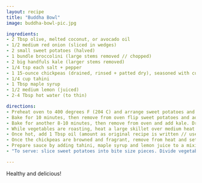 ```yaml
---
layout: recipe
title: "Buddha Bowl"
image: buddha-bowl-pic.jpg

ingredients:
- 2 Tbsp olive, melted coconut, or avocado oil
- 1/2 medium red onion (sliced in wedges)
- 2 small sweet potatoes (halved)
- 1 bundle broccolini (large stems removed // chopped)
- 2 big handfuls kale (larger stems removed)
- 1/4 tsp each salt + pepper
- 1 15-ounce chickpeas (drained, rinsed + patted dry), seasoned with cumin, chili powder, garlic powder, salt and pepper
- 1/4 cup tahini
- 1 Tbsp maple syrup
- 1/2 medium lemon (juiced)
- 2-4 Tbsp hot water (to thin)

directions:
- Preheat oven to 400 degrees F (204 C) and arrange sweet potatoes and onions on a bare baking sheet. Drizzle both with a bit of oil, making sure the flesh of the sweet potatoes are well coated and placed skin side down on the sheet.
- Bake for 10 minutes, then remove from oven flip sweet potatoes and add broccolini. Drizzle broccolini with a bit of oil and season with a pinch each salt and pepper.
- Bake for another 8-10 minutes, then remove from oven and add kale. Drizzle kale with a touch more oil and season with a pinch each salt and pepper. Bake for another 4-5 minutes then set aside.
- While vegetables are roasting, heat a large skillet over medium heat and add chickpeas to a mixing bowl and toss with seasonings.
- Once hot, add 1 Tbsp oil (amount as original recipe is written // use half of total amount if altering batch size) and chickpeas and sauté, stirring frequently. If they’re browning too quickly, turn down heat. If there isn’t much browning going on, increase heat. I found 10 minutes total at slightly over medium heat was perfect.
- Once the chickpeas are browned and fragrant, remove from heat and set aside.
- Prepare sauce by adding tahini, maple syrup and lemon juice to a mixing bowl and whisking to combine. Add hot water until a pourable sauce is formed. Set aside.
- "To serve: slice sweet potatoes into bite size pieces. Divide vegetables between 3 serving bowls and top with chickpeas + tahini sauce."

---
```


Healthy and delicious!